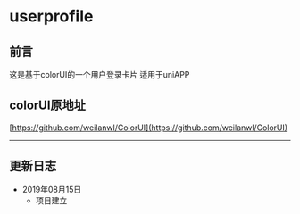 # userprofile


## 前言
这是基于colorUI的一个用户登录卡片
适用于uniAPP



 
## colorUI原地址
[https://github.com/weilanwl/ColorUI](https://github.com/weilanwl/ColorUI)





------


## 更新日志

 * 2019年08月15日
    *  项目建立

 